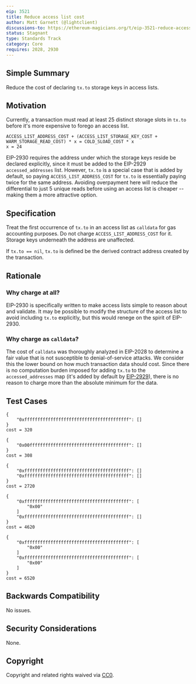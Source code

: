 ```yaml
---
eip: 3521
title: Reduce access list cost
author: Matt Garnett (@lightclient)
discussions-to: https://ethereum-magicians.org/t/eip-3521-reduce-access-list-cost/6072
status: Stagnant
type: Standards Track
category: Core
requires: 2028, 2930
---
```


## Simple Summary

Reduce the cost of declaring `tx.to` storage keys in access lists.

## Motivation

Currently, a transaction must read at least 25 distinct storage slots in `tx.to`
before it's more expensive to forego an access list.

```
ACCESS_LIST_ADDRESS_COST + (ACCESS_LIST_STORAGE_KEY_COST + WARM_STORAGE_READ_COST) * x = COLD_SLOAD_COST * x
x = 24
```

EIP-2930 requires the address under which the storage keys reside be declared
explicitly, since it must be added to the EIP-2929 `accessed_addresses` list.
However, `tx.to` is a special case that is added by default, so paying
`ACCESS_LIST_ADDRESS_COST` for `tx.to` is essentially paying twice for the same
address. Avoiding overpayment here will reduce the differential to just 5 unique
reads before using an access list is cheaper -- making them a more attractive
option.

## Specification

Treat the first occurrence of `tx.to` in an access list as `calldata` for gas
accounting purposes. Do not charge `ACCESS_LIST_ADDRESS_COST` for it. Storage
keys underneath the address are unaffected.

If `tx.to == nil`, `tx.to` is defined be the derived contract address created by
the transaction.

##  Rationale

### Why charge at all?

EIP-2930 is specifically written to make access lists simple to reason about and
validate. It may be possible to modify the structure of the access list to avoid
including `tx.to` explicitly, but this would renege on the spirit of EIP-2930.

### Why charge as `calldata`?

The cost of `calldata` was  thoroughly analyzed in EIP-2028 to determine
a fair value that is not susceptible to denial-of-service attacks. We consider
this the lower bound on how much transaction data should cost. Since there is
no computation burden imposed for adding `tx.to` to the `accessed_addresses`
map (it's added by default by [EIP-2929](./eip-2929.md)), there is no reason to charge more than
the absolute minimum for the data.

## Test Cases
```
{
    "0xffffffffffffffffffffffffffffffffffffffff": []
}
cost = 320

{
    "0x00ffffffffffffffffffffffffffffffffffffff": []
}
cost = 308

{
    "0xffffffffffffffffffffffffffffffffffffffff": []
    "0xffffffffffffffffffffffffffffffffffffffff": []
}
cost = 2720

{
    "0xffffffffffffffffffffffffffffffffffffffff": [
        "0x00"
    ]
    "0xffffffffffffffffffffffffffffffffffffffff": []
}
cost = 4620

{
    "0xffffffffffffffffffffffffffffffffffffffff": [
        "0x00"
    ]
    "0xffffffffffffffffffffffffffffffffffffffff": [
        "0x00"
    ]
}
cost = 6520
```

## Backwards Compatibility
No issues.

## Security Considerations
None.

## Copyright
Copyright and related rights waived via [CC0](../LICENSE.md).
